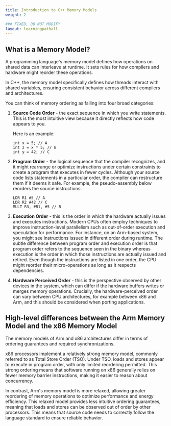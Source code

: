 ```yaml
---
title: Introduction to C++ Memory Models
weight: 2

### FIXED, DO NOT MODIFY
layout: learningpathall
---
```


## What is a Memory Model?

A programming language's memory model defines how operations on shared data can interleave at runtime. It sets rules for how compilers and hardware might reorder these operations. 

In C++, the memory model specifically defines how threads interact with shared variables, ensuring consistent behavior across different compilers and architectures. 

You can think of memory ordering as falling into four broad categories:

1. **Source Code Order** - the exact sequence in which you write statements. This is the most intuitive view because it directly reflects how code appears to you.

    Here is an example:

    ```output
    int x = 5; // A
    int z = x * 5; // B
    int y = 42; // C 
    ```

2. **Program Order** - the logical sequence that the compiler recognizes, and it might rearrange or optimize instructions under certain constraints to create a program that executes in fewer cycles. Although your source code lists statements in a particular order, the compiler can restructure them if it deems it safe. For example, the pseudo-assembly below reorders the source instructions: 

    ```output
    LDR R1 #5 // A
    LDR R2 #42 // C
    MULT R3, #R1, #5 // B
    ```

3. **Execution Order** - this is the order in which the hardware actually issues and executes instructions. Modern CPUs often employ techniques to improve instruction-level parallelism such as out-of-order execution and speculation for performance. For instance, on an Arm-based system, you might see instructions issued in different order during runtime. The subtle difference between program order and execution order is that program order refers to the sequence seen in the binary whereas execution is the order in which those instructions are actually issued and retired. Even though the instructions are listed in one order, the CPU might reorder their micro-operations as long as it respects dependencies.

4. **Hardware Perceived Order** - this is the perspective observed by other devices in the system, which can differ if the hardware buffers writes or merges memory operations. Crucially, the hardware-perceived order can vary between CPU architectures, for example between x86 and Arm, and this should be considered when porting applications. 

## High-level differences between the Arm Memory Model and the x86 Memory Model

The memory models of Arm and x86 architectures differ in terms of ordering guarantees and required synchronizations. 

x86 processors implement a relatively strong memory model, commonly referred to as Total Store Order (TSO). Under TSO, loads and stores appear to execute in program order, with only limited reordering permitted. This strong ordering means that software running on x86 generally relies on fewer memory barrier instructions, making it easier to reason about concurrency.

In contrast, Arm's memory model is more relaxed, allowing greater reordering of memory operations to optimize performance and energy efficiency. This relaxed model provides less intuitive ordering guarantees, meaning that loads and stores can be observed out of order by other processors. This means that source code needs to correctly follow the language standard to ensure reliable behavior. 